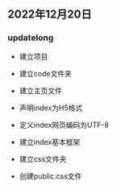 ## 2022年12月20日



### updatelong

- 建立项目

- 建立code文件夹

- 建立主页文件

- 声明index为H5格式

- 定义index网页编码为UTF-8

- 建立index基本框架

- 建立css文件夹

- 创建public.css文件


